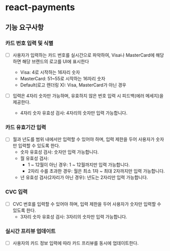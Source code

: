 # react-payments

## 기능 요구사항

### 카드 번호 입력 및 식별

- [ ] 사용자가 입력하는 카드 번호를 실시간으로 파악하여, Visa나 MasterCard에 해당하면 해당 브랜드의 로고를 UI에 표시한다

  - Visa: 4로 시작하는 16자리 숫자
  - MasterCard: 51~55로 시작하는 16자리 숫자
  - Default(로고 렌더링 X): Visa, MasterCard가 아닌 경우

- [ ] 입력은 4자리 숫자만 가능하며, 유효하지 않은 번호 입력 시 피드백(에러 메세지)을 제공한다.
  - 4자리 숫자 유효성 검사: 4자리의 숫자만 입력 가능합니다.

### 카드 유효기간 입력

- [ ] 월과 년도를 범위 내에서만 입력할 수 있어야 하며, 입력 제한을 두어 사용자가 숫자만 입력할 수 있도록 한다.
  - 숫자 유효성 검사: 숫자만 입력 가능합니다.
  - 월 유효성 검사:
    - 1 ~ 12월이 아닌 경우: 1 ~ 12월까지만 입력 가능합니다.
    - 2자리 수를 초과한 경우: 월은 최소 1자 ~ 최대 2자까지만 입력 가능합니다.
  - 년 유효성 검사(2자리가 아닌 경우): 년도는 2자리만 입력 가능합니다.

### CVC 입력

- [ ] CVC 번호를 입력할 수 있어야 하며, 입력 제한을 두어 사용자가 숫자만 입력할 수 있도록 한다.
  - 3자리 숫자 유효성 검사: 3자리의 숫자만 입력 가능합니다.

### 실시간 프리뷰 업데이트

- [ ] 사용자의 카드 정보 입력에 따라 카드 프리뷰를 동시에 업데이트한다.
